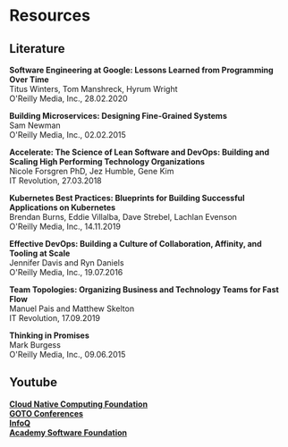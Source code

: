 # Resources

## Literature

**Software Engineering at Google: Lessons Learned from Programming Over Time**  
Titus Winters, Tom Manshreck, Hyrum Wright  
O'Reilly Media, Inc., 28.02.2020  

**Building Microservices: Designing Fine-Grained Systems**  
Sam Newman  
O'Reilly Media, Inc., 02.02.2015  

**Accelerate: The Science of Lean Software and DevOps: Building and Scaling High Performing Technology Organizations**  
Nicole Forsgren PhD, Jez Humble, Gene Kim  
IT Revolution, 27.03.2018  

**Kubernetes Best Practices: Blueprints for Building Successful Applications on Kubernetes**  
Brendan Burns, Eddie Villalba, Dave Strebel, Lachlan Evenson  
O'Reilly Media, Inc., 14.11.2019  

**Effective DevOps: Building a Culture of Collaboration, Affinity, and Tooling at Scale**  
Jennifer Davis and Ryn Daniels  
O'Reilly Media, Inc., 19.07.2016  

**Team Topologies: Organizing Business and Technology Teams for Fast Flow**  
Manuel Pais and Matthew Skelton  
IT Revolution, 17.09.2019  

**Thinking in Promises**  
Mark Burgess  
O'Reilly Media, Inc., 09.06.2015  

## Youtube

[**Cloud Native Computing Foundation**](https://www.youtube.com/@cncf)  
[**GOTO Conferences**](https://www.youtube.com/@GOTO-)  
[**InfoQ**](https://www.youtube.com/@infoq)  
[**Academy Software Foundation**](https://www.youtube.com/@AcademySoftwareFoundation)  
